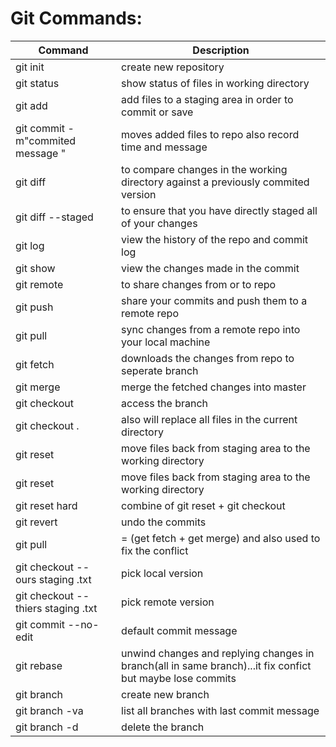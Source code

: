 # Git Commands:

| Command | Description |
| ------- | ------- |
| git init | create new repository |
| git status | show status of files in working directory |
| git add | add files to a staging area in order to commit or save |
| git commit -m"commited message " | moves added files to repo also record time and message |
| git diff | to compare changes in the working directory against a previously commited version |
| git diff --staged | to ensure that you have directly staged all of your changes |
| git log | view the history of the repo and commit log |
| git show | view the changes made in the commit |
| git remote | to share changes from or to repo |
| git push | share your commits and push them to a remote repo |
| git pull | sync changes from a remote repo into your local machine |
| git fetch | downloads the changes from repo to seperate branch |
| git merge | merge the fetched changes into master |
| git checkout | access the branch |
| git checkout . | also will replace all files in the current directory | 
| git reset | move files back from staging area to the working directory |
| git reset | move files back from staging area to the working directory |
| git reset hard | combine of git reset + git checkout |
| git revert | undo the commits |
| git pull | = (get fetch + get merge) and also used to fix the conflict |
| git checkout -- ours staging .txt | pick local version |
| git checkout -- thiers staging .txt | pick remote version |
| git commit --no-edit | default commit message |
| git rebase | unwind changes and replying changes in branch(all in same branch)...it fix confict but maybe lose commits |
| git branch | create new branch |
| git branch -va | list all branches with last commit message |
| git branch -d | delete the branch |
